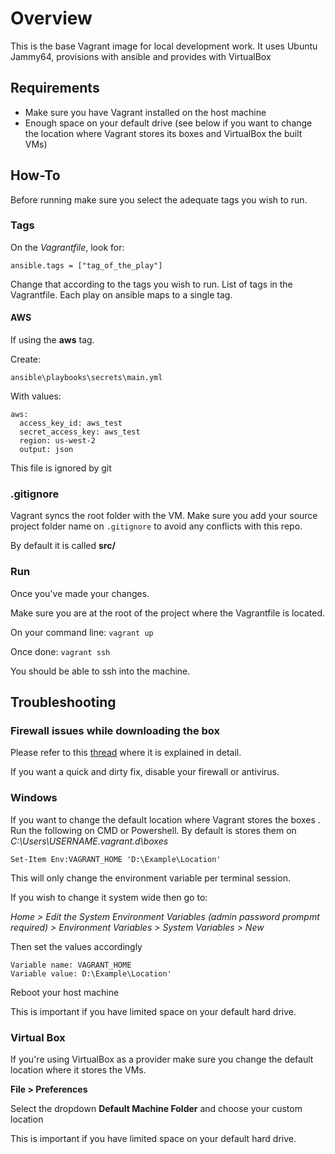 # Overview
This is the base Vagrant image for local development work.
It uses Ubuntu Jammy64, provisions with ansible and
provides with VirtualBox

## Requirements
- Make sure you have Vagrant installed on the host machine
- Enough space on your default drive (see below if you want to change the location where
  Vagrant stores its boxes and VirtualBox the built VMs)

## How-To
Before running make sure you select the adequate tags
you wish to run.

### Tags
On the *Vagrantfile*, look for:

`ansible.tags = ["tag_of_the_play"]`

Change that according to the tags you wish to run. List of
tags in the Vagrantfile. Each play on ansible maps to a single tag.

#### AWS
If using the **aws** tag.

Create:

`ansible\playbooks\secrets\main.yml`

With values:
```
aws:
  access_key_id: aws_test
  secret_access_key: aws_test
  region: us-west-2
  output: json
```

This file is ignored by git

### .gitignore
Vagrant syncs the root folder with the VM. Make sure you add
your source project folder name on `.gitignore` to avoid any conflicts
with this repo.

By default it is called **src/**

### Run
Once you've made your changes.

Make sure you are at the root of the project where the
Vagrantfile is located.

On your command line:
`vagrant up`

Once done:
`vagrant ssh`

You should be able to ssh into the machine.

## Troubleshooting

### Firewall issues while downloading the box
Please refer to this [thread](https://stackoverflow.com/questions/72290594/unknown-error-0x80092012-trying-to-configure-vagrant-with-git-bash/75837342#75837342) where it is explained in detail.

If you want a quick and dirty fix, disable your firewall or antivirus.

### Windows
If you want to change the default location where Vagrant stores
the boxes . Run the following on CMD or Powershell. By default is stores them
on *C:\Users\USERNAME\.vagrant.d\boxes*

`Set-Item Env:VAGRANT_HOME 'D:\Example\Location'`

This will only change the environment variable per terminal session.

If you wish to change it system wide then go to:

*Home > Edit the System Environment Variables (admin password prompmt required) > Environment Variables > System Variables > New*

Then set the values accordingly

```
Variable name: VAGRANT_HOME
Variable value: D:\Example\Location'
```

Reboot your host machine

This is important if you have limited space on your default hard drive.

### Virtual Box
If you're using VirtualBox as a provider make sure you change
the default location where it stores the VMs.

**File > Preferences**

Select the dropdown **Default Machine Folder** and choose your
custom location

This is important if you have limited space on your default hard drive.
